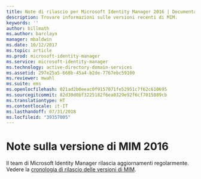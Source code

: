 ```yaml
---
title: Note di rilascio per Microsoft Identity Manager 2016 | Documentazione Microsoft
description: Trovare informazioni sulle versioni recenti di MIM.
keywords: ''
author: billmath
ms.author: barclayn
manager: mbaldwin
ms.date: 10/12/2017
ms.topic: article
ms.prod: microsoft-identity-manager
ms.service: microsoft-identity-manager
ms.technology: active-directory-domain-services
ms.assetid: 297e25a5-668b-45a4-b2de-7767ebc59100
ms.reviewer: mwahl
ms.suite: ems
ms.openlocfilehash: 021ad2b0eeac0f9157071fe52951c7f62c610695
ms.sourcegitcommit: 82d30d0bf3225182f6ea0329e92f6cf7015889cb
ms.translationtype: HT
ms.contentlocale: it-IT
ms.lasthandoff: 07/31/2018
ms.locfileid: "39357005"
---
```

# <a name="release-notes-for-mim-2016"></a>Note sulla versione di MIM 2016
Il team di Microsoft Identity Manager rilascia aggiornamenti regolarmente. Vedere la [cronologia di rilascio delle versioni di MIM](reference/version-history.md).
